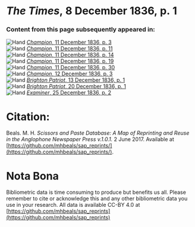 # *The Times*, 8 December 1836, p. 1  
  
### Content from this page subsequently appeared in:  
![Hand](http://scissorsandpaste.net/wp-content/uploads/2017/06/smallhandpointer.png) [*Champion*, 11 December 1836, p. 3](https://mhbeals.github.io/sap_html/Champion/Champion-11-December-1836-p-3)  
![Hand](http://scissorsandpaste.net/wp-content/uploads/2017/06/smallhandpointer.png) [*Champion*, 11 December 1836, p. 11](https://mhbeals.github.io/sap_html/Champion/Champion-11-December-1836-p-11)  
![Hand](http://scissorsandpaste.net/wp-content/uploads/2017/06/smallhandpointer.png) [*Champion*, 11 December 1836, p. 14](https://mhbeals.github.io/sap_html/Champion/Champion-11-December-1836-p-14)  
![Hand](http://scissorsandpaste.net/wp-content/uploads/2017/06/smallhandpointer.png) [*Champion*, 11 December 1836, p. 19](https://mhbeals.github.io/sap_html/Champion/Champion-11-December-1836-p-19)  
![Hand](http://scissorsandpaste.net/wp-content/uploads/2017/06/smallhandpointer.png) [*Champion*, 11 December 1836, p. 30](https://mhbeals.github.io/sap_html/Champion/Champion-11-December-1836-p-30)  
![Hand](http://scissorsandpaste.net/wp-content/uploads/2017/06/smallhandpointer.png) [*Champion*, 12 December 1836, p. 3](https://mhbeals.github.io/sap_html/Champion/Champion-12-December-1836-p-3)  
![Hand](http://scissorsandpaste.net/wp-content/uploads/2017/06/smallhandpointer.png) [*Brighton Patriot*, 13 December 1836, p. 1](https://mhbeals.github.io/sap_html/Brighton-Patriot/Brighton-Patriot-13-December-1836-p-1)  
![Hand](http://scissorsandpaste.net/wp-content/uploads/2017/06/smallhandpointer.png) [*Brighton Patriot*, 20 December 1836, p. 1](https://mhbeals.github.io/sap_html/Brighton-Patriot/Brighton-Patriot-20-December-1836-p-1)  
![Hand](http://scissorsandpaste.net/wp-content/uploads/2017/06/smallhandpointer.png) [*Examiner*, 25 December 1836, p. 2](https://mhbeals.github.io/sap_html/Examiner/Examiner-25-December-1836-p-2)  


# Citation: 

Beals. M. H. *Scissors and Paste Database: A Map of Reprinting and Reuse in the Anglophone Newspaper Press v.1.0.1.* 2 June 2017. Available at [https://github.com/mhbeals/sap_reprints/](https://github.com/mhbeals/sap_reprints/). 

# Nota Bona

Bibliometric data is time consuming to produce but benefits us all. Please remember to cite or acknowledge this and any other bibliometric data you use in your research. All data is available CC-BY 4.0 at [https://github.com/mhbeals/sap_reprints](https://github.com/mhbeals/sap_reprints)